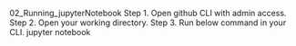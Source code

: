 02_Running_jupyterNotebook
Step 1. Open github CLI with admin access.
Step 2. Open your working directory.
Step 3. Run below command in your CLI. 
        jupyter notebook
